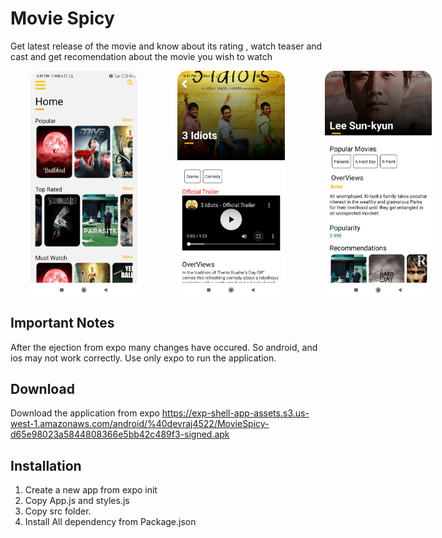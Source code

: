 # Movie Spicy 
Get latest release of the movie and know about its rating , watch teaser and cast and get recomendation about the movie you wish to watch

<div align="center">
  <div style="display: flex;">
    <img src="/assets/1.jpg" style="margin: 0 2rem; border-radius: 1rem; width: 34%; height: 34%;" />
    <img src="/assets/2.jpg" style="margin: 0 2rem; border-radius: 1rem; width: 34%; height: 34%;" />
    <img src="/assets/3.jpg" style="margin: 0 2rem; border-radius: 1rem; width: 34%; height: 34%;" />
  </div>
</div>

## Important Notes 
After the ejection from expo many changes have occured. So android, and ios may not work correctly.
Use only expo to run the application.

## Download 
Download the application from expo 
https://exp-shell-app-assets.s3.us-west-1.amazonaws.com/android/%40devraj4522/MovieSpicy-d65e98023a5844808366e5bb42c489f3-signed.apk

## Installation

1. Create a new app from expo init 
2. Copy App.js and  styles.js
3. Copy src folder.
4. Install All dependency from Package.json
